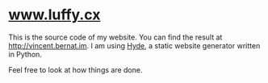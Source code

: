 www.luffy.cx
============

This is the source code of my website. You can find the result at
<http://vincent.bernat.im>. I am using [Hyde][hyde], a static website
generator written in Python.

Feel free to look at how things are done.

[hyde]: http://ringce.com/hyde
